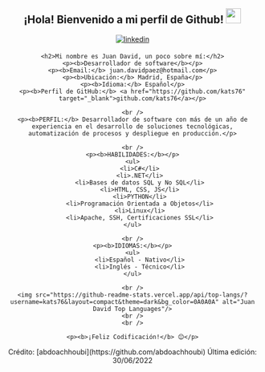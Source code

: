 <div align="center">
    <h2> ¡Hola! Bienvenido a mi perfil de Github! <img src="https://github.com/abdoachhoubi/abdoachhoubi/blob/main/gifs/Hi.gif" width="30"></h2>
    <a href="https://www.linkedin.com/in/juan-paez-411348274/" target="_blank">
        <img src=https://img.shields.io/badge/linkedin-%2300acee.svg?color=405DE6&style=for-the-badge&logo=linkedin&logoColor=white alt=linkedin style="margin-bottom: 5px;" />
    </a>
   

    <h2>Mi nombre es Juan David, un poco sobre mí:</h2>
    <p><b>Desarrollador de software</b></p>
    <p><b>Email:</b> juan.davidpaez@hotmail.com</p>
    <p><b>Ubicación:</b> Madrid, España</p>
    <p><b>Idioma:</b> Español</p>
    <p><b>Perfil de GitHub:</b> <a href="https://github.com/kats76" target="_blank">github.com/kats76</a></p>

    <br />
    <p><b>PERFIL:</b> Desarrollador de software con más de un año de experiencia en el desarrollo de soluciones tecnológicas, automatización de procesos y despliegue en producción.</p>
    
    <br />
    <p><b>HABILIDADES:</b></p>
    <ul>
        <li>C#</li>
        <li>.NET</li>
        <li>Bases de datos SQL y No SQL</li>
        <li>HTML, CSS, JS</li>
        <li>PYTHON</li>
        <li>Programación Orientada a Objetos</li>
        <li>Linux</li>
        <li>Apache, SSH, Certificaciones SSL</li>
    </ul>

    <br />
    <p><b>IDIOMAS:</b></p>
    <ul>
        <li>Español - Nativo</li>
        <li>Inglés - Técnico</li>
    </ul>

    <br />
    <img src="https://github-readme-stats.vercel.app/api/top-langs/?username=kats76&layout=compact&theme=dark&bg_color=0A0A0A" alt="Juan David Top Languages"/>
    <br />
    <br />

    <p><b>¡Feliz Codificación!</b> 😊</p>
</div>

<div align="center">
    Crédito: [abdoachhoubi](https://github.com/abdoachhoubi)
    Última edición: 30/06/2022
</div>
